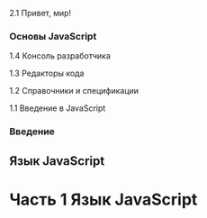 2.1 Привет, мир!

### Основы JavaScript

1.4 Консоль разработчика

1.3 Редакторы кода

1.2 Справочники и спецификации

1.1 Введение в JavaScript

### Введение

## Язык JavaScript

# Часть 1 Язык JavaScript
